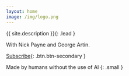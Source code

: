 ```yaml
---
layout: home
image: /img/logo.png
---
```


{{ site.description }}{: .lead }

With Nick Payne and George Artin.

[Subscribe](#subscribe){: .btn.btn-secondary }

Made by humans without the use of AI
{: .small }